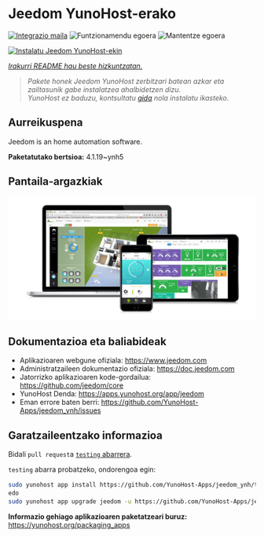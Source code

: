 <!--
Ohart ongi: README hau automatikoki sortu da <https://github.com/YunoHost/apps/tree/master/tools/readme_generator>ri esker
EZ editatu eskuz.
-->

# Jeedom YunoHost-erako

[![Integrazio maila](https://dash.yunohost.org/integration/jeedom.svg)](https://dash.yunohost.org/appci/app/jeedom) ![Funtzionamendu egoera](https://ci-apps.yunohost.org/ci/badges/jeedom.status.svg) ![Mantentze egoera](https://ci-apps.yunohost.org/ci/badges/jeedom.maintain.svg)

[![Instalatu Jeedom YunoHost-ekin](https://install-app.yunohost.org/install-with-yunohost.svg)](https://install-app.yunohost.org/?app=jeedom)

*[Irakurri README hau beste hizkuntzatan.](./ALL_README.md)*

> *Pakete honek Jeedom YunoHost zerbitzari batean azkar eta zailtasunik gabe instalatzea ahalbidetzen dizu.*  
> *YunoHost ez baduzu, kontsultatu [gida](https://yunohost.org/install) nola instalatu ikasteko.*

## Aurreikuspena

Jeedom is an home automation software.


**Paketatutako bertsioa:** 4.1.19~ynh5

## Pantaila-argazkiak

![Jeedom(r)en pantaila-argazkia](./doc/screenshots/01-Appli-jeedom.png)

## Dokumentazioa eta baliabideak

- Aplikazioaren webgune ofiziala: <https://www.jeedom.com>
- Administratzaileen dokumentazio ofiziala: <https://doc.jeedom.com>
- Jatorrizko aplikazioaren kode-gordailua: <https://github.com/jeedom/core>
- YunoHost Denda: <https://apps.yunohost.org/app/jeedom>
- Eman errore baten berri: <https://github.com/YunoHost-Apps/jeedom_ynh/issues>

## Garatzaileentzako informazioa

Bidali `pull request`a [`testing` abarrera](https://github.com/YunoHost-Apps/jeedom_ynh/tree/testing).

`testing` abarra probatzeko, ondorengoa egin:

```bash
sudo yunohost app install https://github.com/YunoHost-Apps/jeedom_ynh/tree/testing --debug
edo
sudo yunohost app upgrade jeedom -u https://github.com/YunoHost-Apps/jeedom_ynh/tree/testing --debug
```

**Informazio gehiago aplikazioaren paketatzeari buruz:** <https://yunohost.org/packaging_apps>
